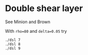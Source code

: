 # Double shear layer

See Minion and Brown

With `rho=80` and `delta=0.05` try

```shell
./dsl 7
./dsl 8
./dsl 9
```
